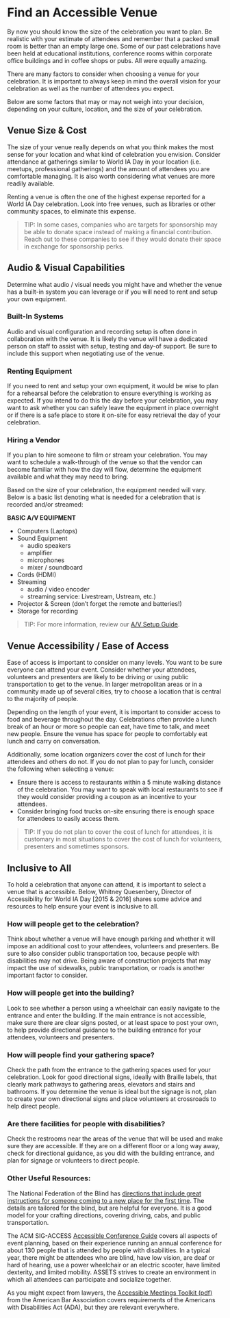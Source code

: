 # Find an Accessible Venue

By now you should know the size of the celebration you want to plan. Be realistic with your estimate of attendees and remember that a packed small room is better than an empty large one. Some of our past celebrations have been held at educational institutions, conference rooms within corporate office buildings and in coffee shops or pubs. All were equally amazing.

There are many factors to consider when choosing a venue for your celebration. It is important to always keep in mind the overall vision for your celebration as well as the number of attendees you expect.

Below are some factors that may or may not weigh into your decision, depending on your culture, location, and the size of your celebration.

## Venue Size & Cost
The size of your venue really depends on what you think makes the most sense for your location and what kind of celebration you envision. Consider attendance at gatherings similar to World IA Day in your location (i.e. meetups, professional gatherings) and the amount of attendees you are comfortable managing. It is also worth considering what venues are more readily available.

Renting a venue is often the one of the highest expense reported for a World IA Day celebration. Look into free venues, such as libraries or other community spaces, to eliminate this expense.


> TIP: In some cases, companies who are targets for sponsorship may be able to donate space instead of making a financial contribution. Reach out to these companies to see if they would donate their space in exchange for sponsorship perks.

## Audio & Visual Capabilities
Determine what audio / visual needs you might have and whether the venue has a built-in system you can leverage or if you will need to rent and setup your own equipment.

### Built-In Systems

Audio and visual configuration and recording setup is often done in collaboration with the venue. It is likely the venue will have a dedicated person on staff to assist with setup, testing and day-of support. Be sure to include this support when negotiating use of the venue.

### Renting Equipment
If you need to rent and setup your own equipment, it would be wise to plan for a rehearsal before the celebration to ensure everything is working as expected. If you intend to do this the day before your celebration, you may want to ask whether you can safely leave the equipment in place overnight or if there is a safe place to store it on-site for easy retrieval the day of your celebration.

### Hiring a Vendor
If you plan to hire someone to film or stream your celebration. You may want to schedule a walk-through of the venue so that the vendor can become familiar with how the day will flow, determine the equipment available and what they may need to bring.

Based on the size of your celebration, the equipment needed will vary. Below is a basic list denoting what is needed for a celebration that is recorded and/or streamed:

**BASIC A/V EQUIPMENT**
- Computers (Laptops)
- Sound Equipment
  - audio speakers
  - amplifier
  - microphones
  - mixer / soundboard
- Cords (HDMI)
- Streaming
  - audio / video encoder
  - streaming service: Livestream, Ustream, etc.)
- Projector & Screen (don’t forget the remote and batteries!)
- Storage for recording

> TIP: For more information, review our [A/V Setup Guide](audio-video-setup-guide.md).

## Venue Accessibility / Ease of Access
Ease of access is important to consider on many levels. You want to be sure everyone can attend your event. Consider whether your attendees, volunteers and presenters are likely to be driving or using public transportation to get to the venue. In larger metropolitan areas or in a community made up of several cities, try to choose a location that is central to the majority of people.

Depending on the length of your event, it is important to consider access to food and beverage throughout the day. Celebrations often provide a lunch break of an hour or more so people can eat, have time to talk, and meet new people. Ensure the venue has space for people to comfortably eat lunch and carry on conversation.

Additionally, some location organizers cover the cost of lunch for their attendees and others do not. If you do not plan to pay for lunch, consider the following when selecting a venue:

- Ensure there is access to restaurants within a 5 minute walking distance of the celebration. You may want to speak with local restaurants to see if they would consider providing a coupon as an incentive to your attendees.
- Consider bringing food trucks on-site ensuring there is enough space for attendees to easily access them.

> TIP: If you do not plan to cover the cost of lunch for attendees, it is customary in most situations to cover the cost of lunch for volunteers, presenters and sometimes sponsors.

## Inclusive to All
To hold a celebration that anyone can attend, it is important to select a venue that is accessible. Below, Whitney Quesenbery, Director of Accessibility for World IA Day [2015 & 2016] shares some advice and resources to help ensure your event is inclusive to all.

### How will people get to the celebration?

Think about whether a venue will have enough parking and whether it will impose an additional cost to your attendees, volunteers and presenters. Be sure to also consider public transportation too, because people with disabilities may not drive. Being aware of construction projects that may impact the use of sidewalks, public transportation, or roads is another important factor to consider.

### How will people get into the building?

Look to see whether a person using a wheelchair can easily navigate to the entrance and enter the building. If the main entrance is not accessible, make sure there are clear signs posted, or at least space to post your own, to help provide directional guidance to the building entrance for your attendees, volunteers and presenters.

### How will people find your gathering space?

Check the path from the entrance to the gathering spaces used for your celebration. Look for good directional signs, ideally with Braille labels, that clearly mark pathways to gathering areas, elevators and stairs and bathrooms. If you determine the venue is ideal but the signage is not, plan to create your own directional signs and place volunteers at crossroads to help direct people.

### Are there facilities for people with disabilities?
Check the restrooms near the areas of the venue that will be used and make sure they are accessible. If they are on a different floor or a long way away, check for directional guidance, as you did with the building entrance, and plan for signage or volunteers to direct people.

### Other Useful Resources:
The National Federation of the Blind has [directions that include great instructions for someone coming to a new place for the first time](https://nfb.org/directions-nfb). The details are tailored for the blind, but are helpful for everyone. It is a good model for your crafting directions, covering driving, cabs, and public transportation.

The ACM SIG-ACCESS [Accessible Conference Guide](http://www.sigaccess.org/welcome-to-sigaccess/resources/accessible-conference-guide/) covers all aspects of event planning, based on their experience running an annual conference for about 130 people that is attended by people with disabilities. In a typical year, there might be attendees who are blind, have low vision, are deaf or hard of hearing, use a power wheelchair or an electric scooter, have limited dexterity, and limited mobility. ASSETS strives to create an environment in which all attendees can participate and socialize together.

As you might expect from lawyers, the [Accessible Meetings Toolkit (pdf)](http://www.americanbar.org/content/dam/aba/administrative/mental_physical_disability/Accessible_Meetings_Toolkit.authcheckdam.pdf) from the American Bar Association covers requirements of the Americans with Disabilities Act (ADA), but they are relevant everywhere.
